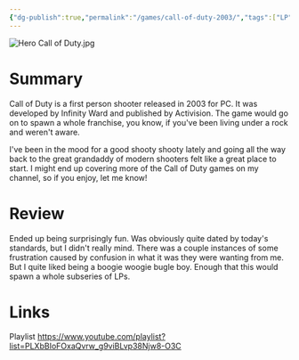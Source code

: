 ```yaml
---
{"dg-publish":true,"permalink":"/games/call-of-duty-2003/","tags":["LP"],"created":"2023-12-08","updated":"2024-08-05"}
---
```



![Hero Call of Duty.jpg](/img/user/Attachments/Hero%20Call%20of%20Duty.jpg)

# Summary

Call of Duty is a first person shooter released in 2003 for PC. It was developed by Infinity Ward and published by Activision. The game would go on to spawn a whole franchise, you know, if you've been living under a rock and weren't aware.

I've been in the mood for a good shooty shooty lately and going all the way back to the great grandaddy of modern shooters felt like a great place to start. I might end up covering more of the Call of Duty games on my channel, so if you enjoy, let me know!

# Review

Ended up being surprisingly fun. Was obviously quite dated by today's standards, but I didn't really mind. There was a couple instances of some frustration caused by confusion in what it was they were wanting from me. But I quite liked being a boogie woogie bugle boy. Enough that this would spawn a whole subseries of LPs.

# Links

Playlist https://www.youtube.com/playlist?list=PLXbBIoFOxaQvrw_g9viBLvp38Njw8-O3C
